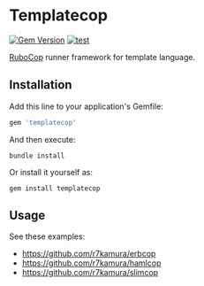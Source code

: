 # Templatecop

[![Gem Version](https://badge.fury.io/rb/templatecop.svg)](https://rubygems.org/gems/templatecop)
[![test](https://github.com/r7kamura/templatecop/actions/workflows/test.yml/badge.svg)](https://github.com/r7kamura/templatecop/actions/workflows/test.yml)

[RuboCop](https://github.com/rubocop/rubocop) runner framework for template language.

## Installation

Add this line to your application's Gemfile:

```ruby
gem 'templatecop'
```

And then execute:

```
bundle install
```

Or install it yourself as:

```
gem install templatecop
```

## Usage

See these examples:

- <https://github.com/r7kamura/erbcop>
- <https://github.com/r7kamura/hamlcop>
- <https://github.com/r7kamura/slimcop>
